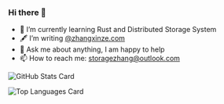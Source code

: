 ### Hi there 👋



<!--
- 📖 I have a B.E.degree in Computer Science [@BUAA](https://www.buaa.edu.cn)
- 🏢 I'm currently a software engineer [@HUAWEI](https://www.huawei.com) based in Beijing
-->
- 🌱 I’m currently learning Rust and Distributed Storage System
- 🖋 I’m writing [@zhangxinze.com](http://zhangxinze.com)
- 💬 Ask me about anything, I am happy to help
- 📫 How to reach me: storagezhang@outlook.com

![GitHub Stats Card](https://github-readme-stats.vercel.app/api?username=storagezhang&show_icons=true&theme=algolia&count_private=true&include_all_commits=true)

![Top Languages Card](https://github-readme-stats.vercel.app/api/top-langs/?username=storagezhang&layout=compact&theme=algolia)
